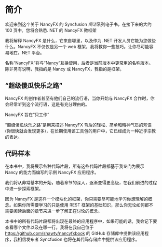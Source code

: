 # 简介

欢迎来到这个关于 NancyFX 的 Syncfusion *简洁*系列电子书。在接下来的大约 100 页中，您将会熟悉. NET 的 NancyFX 微框架

我将解释 NancyFX 是什么，它来自哪里，以及作为. NET 开发人员它能为您做些什么。NancyFX 不仅仅是另一个 web 框架，我将教你一些技巧，让你尽可能容易地在。NET 平台。

名称“NancyFX”将与“Nancy”互换使用，后者是当前版本中更常用的名称版本。除非另有说明，我指的是 Nancy 或 NancyFX，我指的是框架。

## “超级傻瓜快乐之路”

NancyFX 的创作者甚至有他们自己的流行语，当你开始与 NancyFX 合作时，你会经常听到这个流行语，这是有充分理由的。

NancyFX 旨在“只工作”

“超级傻瓜快乐之路”是用来描述 NancyFX 背后的轻松、简单和精神气质的短语(你很快就会发现更多)，在长期使用该工具包的用户中，它已经成为一种近乎宗教的表达。

## 代码样本

在本书中，我将展示各种代码片段，所有这些代码片段都基于我专门为展示 Nancy 的能力而编写的示例 NancyFX 应用程序。

我们将从非常基本的开始，随着章节的深入，逐渐变得更高级，在我们前进的过程中进一步探索框架。

因为 NancyFX 是这样一个模块化的框架，你只需要尽可能地学习你想理解的概念。如果你所需要学习的只是使用 REST 框架的基础知识，那么你无论如何都不需要阅读后面的章节来进一步了解正在讨论的概念。

本书中的所有代码片段都将出现在最终的应用程序中，如果可能的话，我会记下要查看哪个文件以及在哪一行。我将在我自己位于 https://github.com/shawty/nancyfxbook 的 GitHub 存储库中提供该应用程序，我相信发布者 Syncfusion 也将在其代码存储库中提供该应用程序。